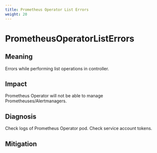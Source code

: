 ```yaml
---
title: Prometheus Operator List Errors
weight: 20
---
```


# PrometheusOperatorListErrors

## Meaning

Errors while performing list operations in controller.

## Impact

Prometheus Operator will not be able to manage Prometheuses/Alertmanagers.

## Diagnosis

Check logs of Prometheus Operator pod.
Check service account tokens.

## Mitigation
